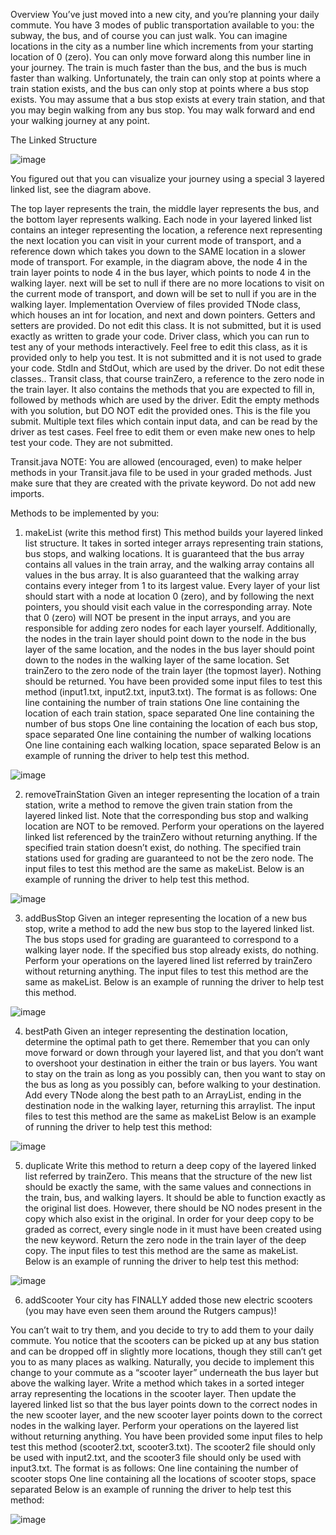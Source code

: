 Overview
You’ve just moved into a new city, and you’re planning your daily commute. You have 3 modes of public transportation available to you: the subway, the bus, and of course you can just walk. You can imagine locations in the city as a number line which increments from your starting location of 0 (zero). You can only move forward along this number line in your journey. The train is much faster than the bus, and the bus is much faster than walking. Unfortunately, the train can only stop at points where a train station exists, and the bus can only stop at points where a bus stop exists. You may assume that a bus stop exists at every train station, and that you may begin walking from any bus stop. You may walk forward and end your walking journey at any point.

The Linked Structure

![image](https://github.com/SROTRIYOSENGUPTA/Transit/assets/69280834/cfb9883b-a5b5-419b-9cf4-5eb1de04050d)

You figured out that you can visualize your journey using a special 3 layered linked list, see the diagram above.

The top layer represents the train, the middle layer represents the bus, and the bottom layer represents walking.
Each node in your layered linked list contains an integer representing the location, a reference next representing the next location you can visit in your current mode of transport, and a reference down which takes you down to the SAME location in a slower mode of transport.
For example, in the diagram above, the node 4 in the train layer points to node 4 in the bus layer, which points to node 4 in the walking layer.
next will be set to null if there are no more locations to visit on the current mode of transport, and down will be set to null if you are in the walking layer.
Implementation
Overview of files provided
TNode class, which houses an int for location, and next and down pointers. Getters and setters are provided. Do not edit this class. It is not submitted, but it is used exactly as written to grade your code.
Driver class, which you can run to test any of your methods interactively. Feel free to edit this class, as it is provided only to help you test. It is not submitted and it is not used to grade your code.
StdIn and StdOut, which are used by the driver. Do not edit these classes..
Transit class, that course trainZero, a reference to the zero node in the train layer. It also contains the methods that you are expected to fill in, followed by methods which are used by the driver. Edit the empty methods with you solution, but DO NOT edit the provided ones. This is the file you submit. 
Multiple text files which contain input data, and can be read by the driver as test cases. Feel free to edit them or even make new ones to help test your code. They are not submitted.
 

Transit.java
NOTE: You are allowed (encouraged, even) to make helper methods in your Transit.java file to be used in your graded methods. Just make sure that they are created with the private keyword. Do not add new imports.

Methods to be implemented by you:

1. makeList (write this method first)
This method builds your layered linked list structure. It takes in sorted integer arrays representing train stations, bus stops, and walking locations.
It is guaranteed that the bus array contains all values in the train array, and the walking array contains all values in the bus array. It is also guaranteed that the walking array contains every integer from 1 to its largest value.
Every layer of your list should start with a node at location 0 (zero), and by following the next pointers, you should visit each value in the corresponding array. Note that 0 (zero) will NOT be present in the input arrays, and you are responsible for adding zero nodes for each layer yourself. Additionally, the nodes in the train layer should point down to the node in the bus layer of the same location, and the nodes in the bus layer should point down to the nodes in the walking layer of the same location.
Set trainZero to the zero node of the train layer (the topmost layer). Nothing should be returned.
You have been provided some input files to test this method (input1.txt, input2.txt, input3.txt). The format is as follows:
One line containing the number of train stations
One line containing the location of each train station, space separated
One line containing the number of bus stops
One line containing the location of each bus stop, space separated
One line containing the number of walking locations
One line containing each walking location, space separated
Below is an example of running the driver to help test this method.

![image](https://github.com/SROTRIYOSENGUPTA/Transit/assets/69280834/530d511a-0ed7-4ed7-b87a-3182019b4554)

2. removeTrainStation
Given an integer representing the location of a train station, write a method to remove the given train station from the layered linked list.
Note that the corresponding bus stop and walking location are NOT to be removed.
Perform your operations on the layered linked list referenced by the trainZero without returning anything.
If the specified train station doesn’t exist, do nothing. The specified train stations used for grading are guaranteed to not be the zero node.
The input files to test this method are the same as makeList.
Below is an example of running the driver to help test this method.

![image](https://github.com/SROTRIYOSENGUPTA/Transit/assets/69280834/7ff66e9a-3e99-492a-95a9-ff1ba7b6964e)

3. addBusStop
Given an integer representing the location of a new bus stop, write a method to add the new bus stop to the layered linked list.
The bus stops used for grading are guaranteed to correspond to a walking layer node.
If the specified bus stop already exists, do nothing.
Perform your operations on the layered lined list referred by trainZero without returning anything.
The input files to test this method are the same as makeList.
Below is an example of running the driver to help test this method.

![image](https://github.com/SROTRIYOSENGUPTA/Transit/assets/69280834/460ad706-ff38-4636-b8c5-c5847ba29c7e)

4. bestPath
Given an integer representing the destination location, determine the optimal path to get there.
Remember that you can only move forward or down through your layered list, and that you don’t want to overshoot your destination in either the train or bus layers.
You want to stay on the train as long as you possibly can, then you want to stay on the bus as long as you possibly can, before walking to your destination.
Add every TNode along the best path to an ArrayList, ending in the destination node in the walking layer, returning this arraylist.
The input files to test this method are the same as makeList
Below is an example of running the driver to help test this method:

![image](https://github.com/SROTRIYOSENGUPTA/Transit/assets/69280834/ec92810c-ac60-4ccb-be7e-671e6f8df4c3)

5. duplicate
Write this method to return a deep copy of the layered linked list referred by trainZero.
This means that the structure of the new list should be exactly the same, with the same values and connections in the train, bus, and walking layers.
It should be able to function exactly as the original list does. However, there should be NO nodes present in the copy which also exist in the original. In order for your deep copy to be graded as correct, every single node in it must have been created using the new keyword. Return the zero node in the train layer of the deep copy.
The input files to test this method are the same as makeList.
Below is an example of running the driver to help test this method:

![image](https://github.com/SROTRIYOSENGUPTA/Transit/assets/69280834/4b34e353-fc2a-44de-af61-16585ad845f9)

6. addScooter
Your city has FINALLY added those new electric scooters (you may have even seen them around the Rutgers campus)!

You can’t wait to try them, and you decide to try to add them to your daily commute.
You notice that the scooters can be picked up at any bus station and can be dropped off in slightly more locations, though they still can’t get you to as many places as walking.
Naturally, you decide to implement this change to your commute as a “scooter layer” underneath the bus layer but above the walking layer. 
Write a method which takes in a sorted integer array representing the locations in the scooter layer. Then update the layered linked list so that the bus layer points down to the correct nodes in the new scooter layer, and the new scooter layer points down to the correct nodes in the walking layer.
Perform your operations on the layered list without returning anything.
You have been provided some input files to help test this method (scooter2.txt, scooter3.txt). The scooter2 file should only be used with input2.txt, and the scooter3 file should only be used with input3.txt. The format is as follows:
One line containing the number of scooter stops
One line containing all the locations of scooter stops, space separated
Below is an example of running the driver to help test this method:

![image](https://github.com/SROTRIYOSENGUPTA/Transit/assets/69280834/de522f75-ffc5-43f0-b6fe-a532e3cb58ec)


























